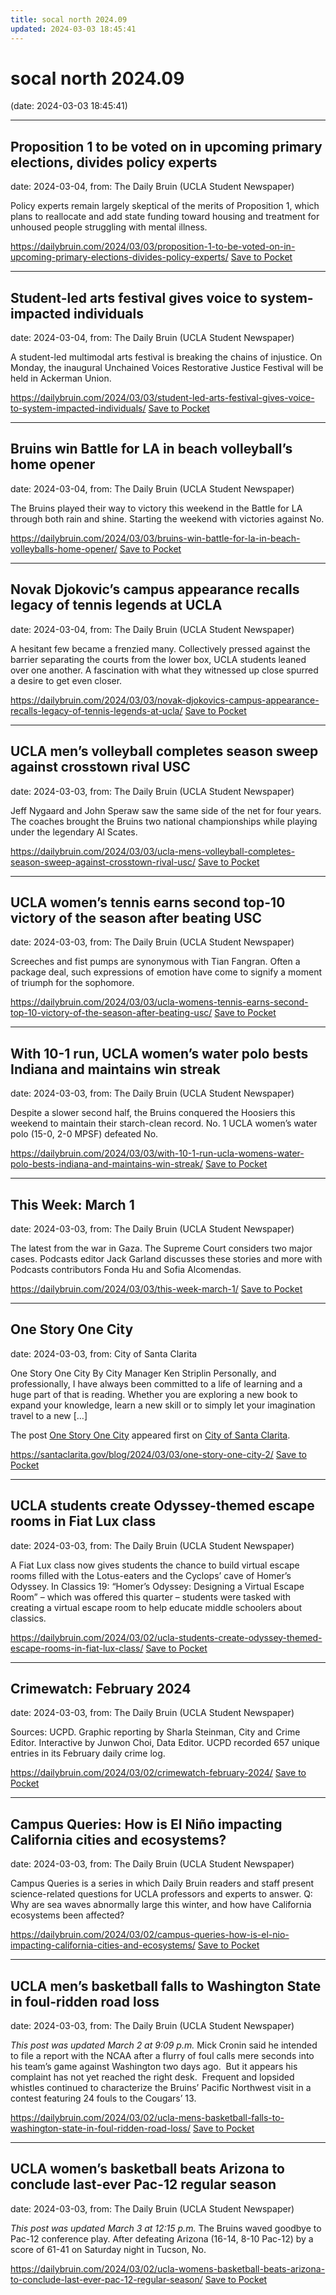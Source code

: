 ```yaml
---
title: socal north 2024.09
updated: 2024-03-03 18:45:41
---
```


# socal north 2024.09

(date: 2024-03-03 18:45:41)

---

## Proposition 1 to be voted on in upcoming primary elections, divides policy experts

date: 2024-03-04, from: The Daily Bruin (UCLA Student Newspaper)

Policy experts remain largely skeptical of the merits of Proposition 1, which plans to reallocate and add state funding toward housing and treatment for unhoused people struggling with mental illness.

<span class="feed-item-link">
<a href="https://dailybruin.com/2024/03/03/proposition-1-to-be-voted-on-in-upcoming-primary-elections-divides-policy-experts/">https://dailybruin.com/2024/03/03/proposition-1-to-be-voted-on-in-upcoming-primary-elections-divides-policy-experts/</a> <a href="https://getpocket.com/save" class="pocket-btn" data-lang="en" data-save-url="https://dailybruin.com/2024/03/03/proposition-1-to-be-voted-on-in-upcoming-primary-elections-divides-policy-experts/">Save to Pocket</a>
</span>

---

## Student-led arts festival gives voice to system-impacted individuals

date: 2024-03-04, from: The Daily Bruin (UCLA Student Newspaper)

A student-led multimodal arts festival is  breaking the chains of injustice.
On Monday, the inaugural Unchained Voices Restorative Justice Festival will be held in Ackerman Union.

<span class="feed-item-link">
<a href="https://dailybruin.com/2024/03/03/student-led-arts-festival-gives-voice-to-system-impacted-individuals/">https://dailybruin.com/2024/03/03/student-led-arts-festival-gives-voice-to-system-impacted-individuals/</a> <a href="https://getpocket.com/save" class="pocket-btn" data-lang="en" data-save-url="https://dailybruin.com/2024/03/03/student-led-arts-festival-gives-voice-to-system-impacted-individuals/">Save to Pocket</a>
</span>

---

## Bruins win Battle for LA in beach volleyball’s home opener

date: 2024-03-04, from: The Daily Bruin (UCLA Student Newspaper)

The Bruins played their way to victory this weekend in the Battle for LA through both rain and shine.
Starting the weekend with victories against No.

<span class="feed-item-link">
<a href="https://dailybruin.com/2024/03/03/bruins-win-battle-for-la-in-beach-volleyballs-home-opener/">https://dailybruin.com/2024/03/03/bruins-win-battle-for-la-in-beach-volleyballs-home-opener/</a> <a href="https://getpocket.com/save" class="pocket-btn" data-lang="en" data-save-url="https://dailybruin.com/2024/03/03/bruins-win-battle-for-la-in-beach-volleyballs-home-opener/">Save to Pocket</a>
</span>

---

## Novak Djokovic’s campus appearance recalls legacy of tennis legends at UCLA

date: 2024-03-04, from: The Daily Bruin (UCLA Student Newspaper)

A hesitant few became a frenzied many.
Collectively pressed against the barrier separating the courts from the lower box, UCLA students leaned over one another. A fascination with what they witnessed up close spurred a desire to get even closer.

<span class="feed-item-link">
<a href="https://dailybruin.com/2024/03/03/novak-djokovics-campus-appearance-recalls-legacy-of-tennis-legends-at-ucla/">https://dailybruin.com/2024/03/03/novak-djokovics-campus-appearance-recalls-legacy-of-tennis-legends-at-ucla/</a> <a href="https://getpocket.com/save" class="pocket-btn" data-lang="en" data-save-url="https://dailybruin.com/2024/03/03/novak-djokovics-campus-appearance-recalls-legacy-of-tennis-legends-at-ucla/">Save to Pocket</a>
</span>

---

## UCLA men’s volleyball completes season sweep against crosstown rival USC

date: 2024-03-03, from: The Daily Bruin (UCLA Student Newspaper)

Jeff Nygaard and John Speraw saw the same side of the net for four years.
The coaches brought the Bruins two national championships while playing under the legendary Al Scates.

<span class="feed-item-link">
<a href="https://dailybruin.com/2024/03/03/ucla-mens-volleyball-completes-season-sweep-against-crosstown-rival-usc/">https://dailybruin.com/2024/03/03/ucla-mens-volleyball-completes-season-sweep-against-crosstown-rival-usc/</a> <a href="https://getpocket.com/save" class="pocket-btn" data-lang="en" data-save-url="https://dailybruin.com/2024/03/03/ucla-mens-volleyball-completes-season-sweep-against-crosstown-rival-usc/">Save to Pocket</a>
</span>

---

## UCLA women’s tennis earns second top-10 victory of the season after beating USC

date: 2024-03-03, from: The Daily Bruin (UCLA Student Newspaper)

Screeches and fist pumps are synonymous with Tian Fangran. 
Often a package deal, such expressions of emotion have come to signify a moment of triumph for the sophomore.

<span class="feed-item-link">
<a href="https://dailybruin.com/2024/03/03/ucla-womens-tennis-earns-second-top-10-victory-of-the-season-after-beating-usc/">https://dailybruin.com/2024/03/03/ucla-womens-tennis-earns-second-top-10-victory-of-the-season-after-beating-usc/</a> <a href="https://getpocket.com/save" class="pocket-btn" data-lang="en" data-save-url="https://dailybruin.com/2024/03/03/ucla-womens-tennis-earns-second-top-10-victory-of-the-season-after-beating-usc/">Save to Pocket</a>
</span>

---

## With 10-1 run, UCLA women’s water polo bests Indiana and maintains win streak

date: 2024-03-03, from: The Daily Bruin (UCLA Student Newspaper)

Despite a slower second half, the Bruins conquered the Hoosiers this weekend to maintain their starch-clean record.
No. 1 UCLA women&#8217;s water polo (15-0, 2-0 MPSF) defeated No.

<span class="feed-item-link">
<a href="https://dailybruin.com/2024/03/03/with-10-1-run-ucla-womens-water-polo-bests-indiana-and-maintains-win-streak/">https://dailybruin.com/2024/03/03/with-10-1-run-ucla-womens-water-polo-bests-indiana-and-maintains-win-streak/</a> <a href="https://getpocket.com/save" class="pocket-btn" data-lang="en" data-save-url="https://dailybruin.com/2024/03/03/with-10-1-run-ucla-womens-water-polo-bests-indiana-and-maintains-win-streak/">Save to Pocket</a>
</span>

---

## This Week: March 1

date: 2024-03-03, from: The Daily Bruin (UCLA Student Newspaper)

The latest from the war in Gaza. The Supreme Court considers two major cases. Podcasts editor Jack Garland discusses these stories and more with Podcasts contributors Fonda Hu and Sofia Alcomendas.

<span class="feed-item-link">
<a href="https://dailybruin.com/2024/03/03/this-week-march-1/">https://dailybruin.com/2024/03/03/this-week-march-1/</a> <a href="https://getpocket.com/save" class="pocket-btn" data-lang="en" data-save-url="https://dailybruin.com/2024/03/03/this-week-march-1/">Save to Pocket</a>
</span>

---

## One Story One City

date: 2024-03-03, from: City of Santa Clarita

<p>One Story One City By City Manager Ken Striplin Personally, and professionally, I have always been committed to a life of learning and a huge part of that is reading. Whether you are exploring a new book to expand your knowledge, learn a new skill or to simply let your imagination travel to a new [&#8230;]</p>
<p>The post <a href="https://santaclarita.gov/blog/2024/03/03/one-story-one-city-2/">One Story One City</a> appeared first on <a href="https://santaclarita.gov">City of Santa Clarita</a>.</p>


<span class="feed-item-link">
<a href="https://santaclarita.gov/blog/2024/03/03/one-story-one-city-2/">https://santaclarita.gov/blog/2024/03/03/one-story-one-city-2/</a> <a href="https://getpocket.com/save" class="pocket-btn" data-lang="en" data-save-url="https://santaclarita.gov/blog/2024/03/03/one-story-one-city-2/">Save to Pocket</a>
</span>

---

## UCLA students create Odyssey-themed escape rooms in Fiat Lux class

date: 2024-03-03, from: The Daily Bruin (UCLA Student Newspaper)

A Fiat Lux class now gives students the chance to build virtual escape rooms filled with the Lotus-eaters and the Cyclops&#8217; cave of Homer&#8217;s Odyssey.
In Classics 19: &#8220;Homer&#8217;s Odyssey: Designing a Virtual Escape Room&#8221; &#8211; which was offered this quarter &#8211; students were tasked with creating a virtual escape room to help educate middle schoolers about classics.

<span class="feed-item-link">
<a href="https://dailybruin.com/2024/03/02/ucla-students-create-odyssey-themed-escape-rooms-in-fiat-lux-class/">https://dailybruin.com/2024/03/02/ucla-students-create-odyssey-themed-escape-rooms-in-fiat-lux-class/</a> <a href="https://getpocket.com/save" class="pocket-btn" data-lang="en" data-save-url="https://dailybruin.com/2024/03/02/ucla-students-create-odyssey-themed-escape-rooms-in-fiat-lux-class/">Save to Pocket</a>
</span>

---

## Crimewatch: February 2024

date: 2024-03-03, from: The Daily Bruin (UCLA Student Newspaper)

Sources: UCPD. Graphic reporting by Sharla Steinman, City and Crime Editor. Interactive by Junwon Choi, Data Editor.
UCPD recorded 657 unique entries in its February daily crime log.

<span class="feed-item-link">
<a href="https://dailybruin.com/2024/03/02/crimewatch-february-2024/">https://dailybruin.com/2024/03/02/crimewatch-february-2024/</a> <a href="https://getpocket.com/save" class="pocket-btn" data-lang="en" data-save-url="https://dailybruin.com/2024/03/02/crimewatch-february-2024/">Save to Pocket</a>
</span>

---

## Campus Queries: How is El Niño impacting California cities and ecosystems?

date: 2024-03-03, from: The Daily Bruin (UCLA Student Newspaper)

Campus Queries is a series in which Daily Bruin readers and staff present science-related questions for UCLA professors and experts to answer.
Q: Why are sea waves abnormally large this winter, and how have California ecosystems been affected?

<span class="feed-item-link">
<a href="https://dailybruin.com/2024/03/02/campus-queries-how-is-el-nio-impacting-california-cities-and-ecosystems/">https://dailybruin.com/2024/03/02/campus-queries-how-is-el-nio-impacting-california-cities-and-ecosystems/</a> <a href="https://getpocket.com/save" class="pocket-btn" data-lang="en" data-save-url="https://dailybruin.com/2024/03/02/campus-queries-how-is-el-nio-impacting-california-cities-and-ecosystems/">Save to Pocket</a>
</span>

---

## UCLA men’s basketball falls to Washington State in foul-ridden road loss

date: 2024-03-03, from: The Daily Bruin (UCLA Student Newspaper)

<em>This post was updated March 2 at 9:09 p.m.</em>
Mick Cronin said he intended to file a report with the NCAA after a flurry of foul calls mere seconds into his team’s game against Washington two days ago.&#160;
But it appears his complaint has not yet reached the right desk.&#160;
Frequent and lopsided whistles continued to characterize the Bruins’ Pacific Northwest visit in a contest featuring 24 fouls to the Cougars’ 13.

<span class="feed-item-link">
<a href="https://dailybruin.com/2024/03/02/ucla-mens-basketball-falls-to-washington-state-in-foul-ridden-road-loss/">https://dailybruin.com/2024/03/02/ucla-mens-basketball-falls-to-washington-state-in-foul-ridden-road-loss/</a> <a href="https://getpocket.com/save" class="pocket-btn" data-lang="en" data-save-url="https://dailybruin.com/2024/03/02/ucla-mens-basketball-falls-to-washington-state-in-foul-ridden-road-loss/">Save to Pocket</a>
</span>

---

## UCLA women’s basketball beats Arizona to conclude last-ever Pac-12 regular season

date: 2024-03-03, from: The Daily Bruin (UCLA Student Newspaper)

<em>This post was updated March 3 at 12:15 p.m.</em>
The Bruins waved goodbye to Pac-12 conference play.
After defeating Arizona (16-14, 8-10 Pac-12) by a score of 61-41 on Saturday night in Tucson, No.

<span class="feed-item-link">
<a href="https://dailybruin.com/2024/03/02/ucla-womens-basketball-beats-arizona-to-conclude-last-ever-pac-12-regular-season/">https://dailybruin.com/2024/03/02/ucla-womens-basketball-beats-arizona-to-conclude-last-ever-pac-12-regular-season/</a> <a href="https://getpocket.com/save" class="pocket-btn" data-lang="en" data-save-url="https://dailybruin.com/2024/03/02/ucla-womens-basketball-beats-arizona-to-conclude-last-ever-pac-12-regular-season/">Save to Pocket</a>
</span>



<script type="text/javascript">!function(d,i){if(!d.getElementById(i)){var j=d.createElement("script");j.id=i;j.src="https://widgets.getpocket.com/v1/j/btn.js?v=1";var w=d.getElementById(i);d.body.appendChild(j);}}(document,"pocket-btn-js");</script>

